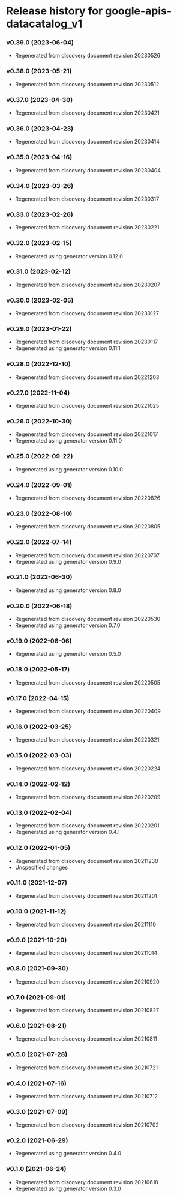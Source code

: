 # Release history for google-apis-datacatalog_v1

### v0.39.0 (2023-06-04)

* Regenerated from discovery document revision 20230526

### v0.38.0 (2023-05-21)

* Regenerated from discovery document revision 20230512

### v0.37.0 (2023-04-30)

* Regenerated from discovery document revision 20230421

### v0.36.0 (2023-04-23)

* Regenerated from discovery document revision 20230414

### v0.35.0 (2023-04-16)

* Regenerated from discovery document revision 20230404

### v0.34.0 (2023-03-26)

* Regenerated from discovery document revision 20230317

### v0.33.0 (2023-02-26)

* Regenerated from discovery document revision 20230221

### v0.32.0 (2023-02-15)

* Regenerated using generator version 0.12.0

### v0.31.0 (2023-02-12)

* Regenerated from discovery document revision 20230207

### v0.30.0 (2023-02-05)

* Regenerated from discovery document revision 20230127

### v0.29.0 (2023-01-22)

* Regenerated from discovery document revision 20230117
* Regenerated using generator version 0.11.1

### v0.28.0 (2022-12-10)

* Regenerated from discovery document revision 20221203

### v0.27.0 (2022-11-04)

* Regenerated from discovery document revision 20221025

### v0.26.0 (2022-10-30)

* Regenerated from discovery document revision 20221017
* Regenerated using generator version 0.11.0

### v0.25.0 (2022-09-22)

* Regenerated using generator version 0.10.0

### v0.24.0 (2022-09-01)

* Regenerated from discovery document revision 20220826

### v0.23.0 (2022-08-10)

* Regenerated from discovery document revision 20220805

### v0.22.0 (2022-07-14)

* Regenerated from discovery document revision 20220707
* Regenerated using generator version 0.9.0

### v0.21.0 (2022-06-30)

* Regenerated using generator version 0.8.0

### v0.20.0 (2022-06-18)

* Regenerated from discovery document revision 20220530
* Regenerated using generator version 0.7.0

### v0.19.0 (2022-06-06)

* Regenerated using generator version 0.5.0

### v0.18.0 (2022-05-17)

* Regenerated from discovery document revision 20220505

### v0.17.0 (2022-04-15)

* Regenerated from discovery document revision 20220409

### v0.16.0 (2022-03-25)

* Regenerated from discovery document revision 20220321

### v0.15.0 (2022-03-03)

* Regenerated from discovery document revision 20220224

### v0.14.0 (2022-02-12)

* Regenerated from discovery document revision 20220209

### v0.13.0 (2022-02-04)

* Regenerated from discovery document revision 20220201
* Regenerated using generator version 0.4.1

### v0.12.0 (2022-01-05)

* Regenerated from discovery document revision 20211230
* Unspecified changes

### v0.11.0 (2021-12-07)

* Regenerated from discovery document revision 20211201

### v0.10.0 (2021-11-12)

* Regenerated from discovery document revision 20211110

### v0.9.0 (2021-10-20)

* Regenerated from discovery document revision 20211014

### v0.8.0 (2021-09-30)

* Regenerated from discovery document revision 20210920

### v0.7.0 (2021-09-01)

* Regenerated from discovery document revision 20210827

### v0.6.0 (2021-08-21)

* Regenerated from discovery document revision 20210811

### v0.5.0 (2021-07-28)

* Regenerated from discovery document revision 20210721

### v0.4.0 (2021-07-16)

* Regenerated from discovery document revision 20210712

### v0.3.0 (2021-07-09)

* Regenerated from discovery document revision 20210702

### v0.2.0 (2021-06-29)

* Regenerated using generator version 0.4.0

### v0.1.0 (2021-06-24)

* Regenerated from discovery document revision 20210618
* Regenerated using generator version 0.3.0


